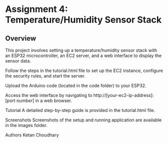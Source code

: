 # Assignment 4: Temperature/Humidity Sensor Stack

## Overview
This project involves setting up a temperature/humidity sensor stack with an ESP32 microcontroller, an EC2 server, and a web interface to display the sensor data.

Follow the steps in the tutorial.html file to set up the EC2 instance, configure the security rules, and start the server.

Upload the Arduino code (located in the code folder) to your ESP32.

Access the web interface by navigating to http://[your-ec2-ip-address]:[port number] in a web browser.

Tutorial
A detailed step-by-step guide is provided in the tutorial.html file.

Screenshots
Screenshots of the setup and running application are available in the images folder.

Authors
Ketan Choudhary